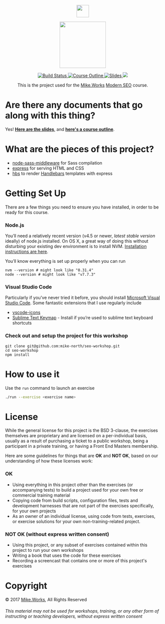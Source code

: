 <p align='center'>
  <a href="https://mike.works" target='_blank'>
    <img height=40 src='https://assets.mike.works/img/login_logo-33a9e523d451fb0d902f73d5452d4a0b.png' />
  </a> 
</p>
<p align='center'>
  <a href="https://mike.works/course/modern-seo-a5f0c26/stage/modern-seo-1c28727" target='_blank'>
    <img height=150 src='https://user-images.githubusercontent.com/558005/29088033-c55f75f6-7c2c-11e7-9600-4be978403e0a.png' />
  </a>
</p>

<p align='center'>
  <a href="https://travis-ci.org/mike-north/seo-workshop" title="Build Status">
    <img title="Build Status" src="https://travis-ci.org/mike-north/seo-workshop.svg?branch=solution"/>
  </a>
  <a href="https://mike.works/course/modern-seo-a5f0c26/stage/modern-seo-1c28727" title="Modern SEO">
    <img title="Course Outline" src="https://img.shields.io/badge/mike.works-course%20outline-blue.svg"/>
  </a>
  <a href="https://docs.mike.works/modern-seo" title="Slides">
    <img title="Slides" src="https://img.shields.io/badge/mike.works-slides-blue.svg"/>
  </a>
  <a title="Greenkeeper badge" href="https://greenkeeper.io/">
    <img src="https://badges.greenkeeper.io/mike-north/seo-workshop.svg"/>
  </a>
</p>
<p align='center'>
This is the  project used for the <a title="Mike.Works" href="https://mike.works">Mike.Works</a> <a title="Modern SEO" href="https://mike.works/course/modern-seo-a5f0c26/stage/modern-seo-1c28727">Modern SEO</a> course.
</p>

# Are there any documents that go along with this thing?

Yes! **[Here are the slides](https://docs.mike.works/modern-seo)**, and **[here's a course outline](https://mike.works/course/modern-seo-a5f0c26/stage/modern-seo-1c28727)**.

# What are the pieces of this project?

* [node-sass-middleware](https://github.com/sass/node-sass-middleware) for Sass compilation
* [express](http://expressjs.com/) for serving HTML and CSS
* [hbs](https://github.com/pillarjs/hbs) to render [Handlebars](http://handlebarsjs.com/) templates with express

# Getting Set Up

There are a few things you need to ensure you have installed, in order to be ready for this course.

### Node.js

You’ll need a relatively recent version (v4.5 or newer, *latest stable version* ideally) of node.js installed. On OS X, a great way of doing this without disturbing your existing dev environment is to install NVM. [Installation instructions are here](https://github.com/creationix/nvm#installation).

You’ll know everything is set up properly when you can run

```
nvm --version # might look like "0.31.4"
node --version # might look like "v7.7.3"
```

### Visual Studio Code

Particularly if you’ve never tried it before, you should install [Microsoft Visual Studio Code](https://code.visualstudio.com/). Some fantastic extensions that I use regularly include
* [vscode-icons](https://marketplace.visualstudio.com/items?itemName=robertohuertasm.vscode-icons)
* [Sublime Text Keymap](https://marketplace.visualstudio.com/items?itemName=ms-vscode.sublime-keybindings) - Install if you’re used to sublime text keyboard shortcuts

### Check out and setup the project for this workshop

```
git clone git@github.com:mike-north/seo-workshop.git
cd seo-workshop
npm install
```


# How to use it
Use the `run` command to launch an exercise

```sh
./run --exercise <exercise name>
```

# License
While the general license for this project is the BSD 3-clause, the exercises
themselves are proprietary and are licensed on a per-individual basis, usually
as a result of purchasing a ticket to a public workshop, being a participant
in a private training, or having a Front End Masters membership.

Here are some guidelines for things that are **OK** and **NOT OK**, based on our
understanding of how these licenses work:

### OK
* Using everything in this project other than the exercises (or accompanying tests) 
to build a project used for your own free or commercial training material
* Copying code from build scripts, configuration files, tests and development 
harnesses that are not part of the exercises specifically, for your own projects
* As an owner of an individual license, using code from tests, exercises, or
exercise solutions for your own non-training-related project.

### NOT OK (without express written consent)
* Using this project, or any subset of 
exercises contained within this project to run your own workshops
* Writing a book that uses the code for these exercises
* Recording a screencast that contains one or more of this project's exercises 


# Copyright

&copy; 2017 [Mike.Works](https://mike.works), All Rights Reserved

###### This material may not be used for workshops, training, or any other form of instructing or teaching developers, without express written consent
